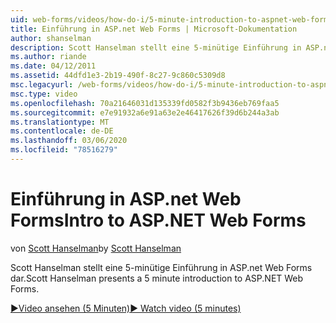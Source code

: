 ```yaml
---
uid: web-forms/videos/how-do-i/5-minute-introduction-to-aspnet-web-forms
title: Einführung in ASP.net Web Forms | Microsoft-Dokumentation
author: shanselman
description: Scott Hanselman stellt eine 5-minütige Einführung in ASP.net Web Forms dar.
ms.author: riande
ms.date: 04/12/2011
ms.assetid: 44dfd1e3-2b19-490f-8c27-9c860c5309d8
msc.legacyurl: /web-forms/videos/how-do-i/5-minute-introduction-to-aspnet-web-forms
msc.type: video
ms.openlocfilehash: 70a21646031d135339fd0582f3b9436eb769faa5
ms.sourcegitcommit: e7e91932a6e91a63e2e46417626f39d6b244a3ab
ms.translationtype: MT
ms.contentlocale: de-DE
ms.lasthandoff: 03/06/2020
ms.locfileid: "78516279"
---
```

# <a name="intro-to-aspnet-web-forms"></a><span data-ttu-id="7cf70-103">Einführung in ASP.net Web Forms</span><span class="sxs-lookup"><span data-stu-id="7cf70-103">Intro to ASP.NET Web Forms</span></span>

<span data-ttu-id="7cf70-104">von [Scott Hanselman](https://github.com/shanselman)</span><span class="sxs-lookup"><span data-stu-id="7cf70-104">by [Scott Hanselman](https://github.com/shanselman)</span></span>

<span data-ttu-id="7cf70-105">Scott Hanselman stellt eine 5-minütige Einführung in ASP.net Web Forms dar.</span><span class="sxs-lookup"><span data-stu-id="7cf70-105">Scott Hanselman presents a 5 minute introduction to ASP.NET Web Forms.</span></span>

[<span data-ttu-id="7cf70-106">&#9654;Video ansehen (5 Minuten)</span><span class="sxs-lookup"><span data-stu-id="7cf70-106">&#9654; Watch video (5 minutes)</span></span>](https://channel9.msdn.com/Blogs/ASP-NET-Site-Videos/5-minute-introduction-to-aspnet-web-forms)
